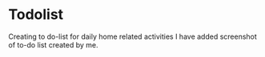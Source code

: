 # Todolist
Creating to do-list for daily home related activities
I have added screenshot of to-do list  created by me.
